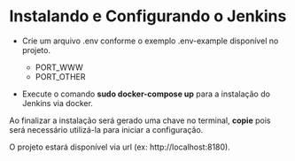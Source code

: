 # Instalando e Configurando o Jenkins

* Crie um arquivo .env conforme o exemplo .env-example disponível no projeto.
  - PORT_WWW
  - PORT_OTHER

* Execute o comando **sudo docker-compose up** para a instalação do Jenkins via docker.

Ao finalizar a instalação será gerado uma chave no terminal, **copie** pois será necessário utilizá-la para iniciar a configuração. 

O projeto estará disponível via url (ex: http://localhost:8180). 